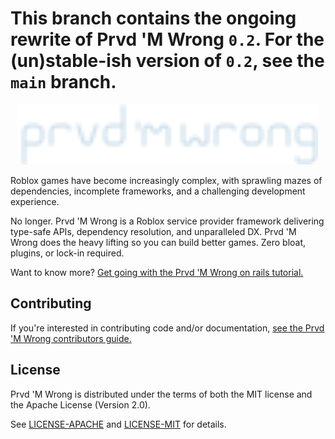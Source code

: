 # This branch contains the ongoing rewrite of Prvd 'M Wrong `0.2`. For the (un)stable-ish version of `0.2`, see the `main` branch.

<div align="center">
  <picture>
    <source media="(prefers-color-scheme: dark)" srcset="docs/assets/wordmark-dark.svg">
    <source media="(prefers-color-scheme: light)" srcset="docs/assets/wordmark-light.svg">
    <img alt="Prvd 'M Wrong" src="docs/assets/wordmark-dark.svg" width="480px">
  </picture>
</div>

Roblox games have become increasingly complex, with sprawling mazes of
dependencies, incomplete frameworks, and a challenging development experience.

No longer. Prvd 'M Wrong is a Roblox service provider framework delivering
type-safe APIs, dependency resolution, and unparalleled DX. Prvd 'M Wrong does
the heavy lifting so you can build better games. Zero bloat, plugins, or lock-in
required.

Want to know more? [Get going with the Prvd 'M Wrong on rails tutorial.](Tutorial)

[Tutorial]: https://www.youtube.com/watch?v=d1YBv2mWll0

## Contributing

If you're interested in contributing code and/or documentation, [see the Prvd
'M Wrong contributors guide.](Contributing)

[Contributing]: .github/CONTRIBUTING.md

## License

Prvd 'M Wrong is distributed under the terms of both the MIT license and the
Apache License (Version 2.0).

See [LICENSE-APACHE](LICENSE-APACHE) and [LICENSE-MIT](LICENSE-MIT) for details.
